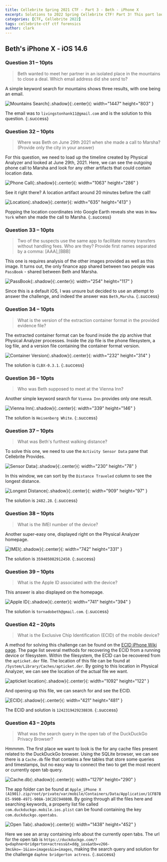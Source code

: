```yaml
---
title: Cellebrite Spring 2021 CTF - Part 3 - Beth - iPhone X
excerpt: Solutions to 2022 Spring Cellebrite CTF! Part 3! This part looks at the solutions to the questions associated with the image of Beth's iPhone. 
categories: [CTF, Cellebrite 2022]
tags: cellebrite-ctf ctf forensics
author: clark
---
```


## Beth's iPhone X - iOS 14.6

### Question 31 – 10pts

> Beth wanted to meet her partner in an isolated place in the mountains to close a deal. Which email address did she send to?

A simple keyword search for mountains shows three results, with one being an email. 


![Mountains Search](https://starwarsfan2099.github.io/public/2022-06-05/31.JPG){:.shadow}{:.center}{: width="1447" height="803" }


The email was to `livingstonhank11@gmail.com` and is the solution to this question.
{:.success}

### Question 32 – 10pts

> Where was Beth on June 29th 2021 when she made a call to Marsha? (Provide only the city in your answer)

For this question, we need to load up the timeline created by Physical Analyzer and looked at June 29th, 2021. Here, we can see the outgoing phone call to Marsha and  look for any other artifacts that could contain location data.


![Phone Call](https://starwarsfan2099.github.io/public/2022-06-05/32.JPG){:.shadow}{:.center}{: width="1063" height="286" }


See it right there? A location artifact around 20 minutes before the call! 


![Location](https://starwarsfan2099.github.io/public/2022-06-05/32_2.JPG){:.shadow}{:.center}{: width="635" height="413" }


Popping the location coordinates into Google Earth reveals she was in `New York` when she made the call to Marsha.
{:.success}

### Question 33 – 10pts

> Two of the suspects use the same app to facilitate money transfers without handling fees. Who are they? Provide first names separated by a comma: [AAA],[BBB]

This one is requires analysis of the other images provided as well as this image. It turns out, the only finance app shared between two people was `PassBook` - shared between Beth and Marsha. 


![PassBook](https://starwarsfan2099.github.io/public/2022-06-05/33.JPG){:.shadow}{:.center}{: width="254" height="117" }


Since this is a default iOS, I was unsure but decided to use an attempt to answer the challenge, and indeed the answer was `Beth,Marsha`.
{:.success}

### Question 34 – 10pts

> What is the version of the extraction container format in the provided evidence file?

The extracted container format can be found inside the zip archive that Physical Analyzer processes. Inside the zip file is the phone filesystem, a log file, and a version file containing the container format version. 


![Container Version](https://starwarsfan2099.github.io/public/2022-06-05/34.JPG){:.shadow}{:.center}{: width="232" height="314" }


The solution is `CLBX-0.3.1`.
{:.success}

### Question 36 – 10pts

> Who was Beth supposed to meet at the Vienna Inn?

Another simple keyword search for `Vienna Inn` provides only one result. 


![Vienna Inn](https://starwarsfan2099.github.io/public/2022-06-05/36.JPG){:.shadow}{:.center}{: width="339" height="146" }


The solution is `Heisenberg White`. 
{:.success}

### Question 37 – 10pts

> What was Beth's furthest walking distance?

To solve this one, we need to use the `Activity Sensor Data` pane that Cellebrite Provides. 


![Sensor Data](https://starwarsfan2099.github.io/public/2022-06-05/37.JPG){:.shadow}{:.center}{: width="230" height="78" }


In this window, we can sort by the `Distance Traveled` column to see the longest distance. 


![Longest Distance](https://starwarsfan2099.github.io/public/2022-06-05/37_2.JPG){:.shadow}{:.center}{: width="909" height="97" }


The solution is `2482.28`. 
{:.success}

### Question 38 – 10pts

> What is the IMEI number of the device?

Another super-easy one, displayed right on the Physical Analyzer homepage.


![IMEI](https://starwarsfan2099.github.io/public/2022-06-05/38.JPG){:.shadow}{:.center}{: width="742" height="331" }


The solution is `359405082912450`. 
{:.success}

### Question 39 – 10pts

> What is the Apple ID associated with the device?

This answer is also displayed on the homepage.


![Apple ID](https://starwarsfan2099.github.io/public/2022-06-05/39.JPG){:.shadow}{:.center}{: width="741" height="394" }


The solution is `tornadobeth@gmail.com`. 
{:.success}

### Question 42 – 20pts

> What is the Exclusive Chip Identification (ECID) of the mobile device?

A method for solving this challenge can be found on the [ECID iPhone Wiki page](https://www.theiphonewiki.com/wiki/ECID). The page list several methods for recovering the ECID from a running device or filesystem. Within the filesystem, the ECID can be recovered from the `apticket.der` file. The location of this file can be found at `/System/Library/Caches/apticket.der`. By going to this location in Physical Analyzer, we can see the location of the actual file we want.


![apticket location](https://starwarsfan2099.github.io/public/2022-06-05/42.JPG){:.shadow}{:.center}{: width="1092" height="122" }


And opening up this file, we can search for and see the ECID.


![ECID](https://starwarsfan2099.github.io/public/2022-06-05/42_2.JPG){:.shadow}{:.center}{: width="421" height="481" }


The ECID and solution is `1242319429238830`. 
{:.success}

### Question 43 – 20pts

> What was the search query in the open tab of the DuckDuckGo Privacy Browser?

Hmmmm. The first place we want to look is the for any cache files present related to the DuckDuckGo browser. Using the SQLite browser, we can see there is a `Cache.db` file that contains a few tables that store some queries and timestamps, but no easy way to connect the two to get the most recent or currently open tab query. 


![Cache.db](https://starwarsfan2099.github.io/public/2022-06-05/43.JPG){:.shadow}{:.center}{: width="1279" height="290" }


The app folder can be found at `Apple_iPhone X (A1901).zip/root/private/var/mobile/Containers/Data/Application/1CFB7BE5-990B-4971-908A-10C2EC94080B`. By going through all the files here and searching keywords, a property list file called `com.duckduckgo.mobile.ios.plist` can be found containing the key `com.duckduckgo.opentabs`. 


![Open Tab](https://starwarsfan2099.github.io/public/2022-06-05/43_2.JPG){:.shadow}{:.center}{: width="1438" height="452" }


Here we see an array containing info about the currently open tabs. The url for the open tab is `https://duckduckgo.com/?q=daphne+bridgerton+actress&t=ddg_ios&atb=v266-3mc&ko=-1&iax=images&ia=images`, making the search query and solution for the challenge `daphne bridgerton actress`. 
{:.success}
